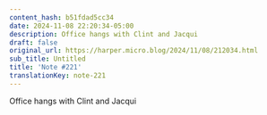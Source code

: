 ```yaml
---
content_hash: b51fdad5cc34
date: 2024-11-08 22:20:34-05:00
description: Office hangs with Clint and Jacqui
draft: false
original_url: https://harper.micro.blog/2024/11/08/212034.html
sub_title: Untitled
title: 'Note #221'
translationKey: note-221
---
```


Office hangs with Clint and Jacqui